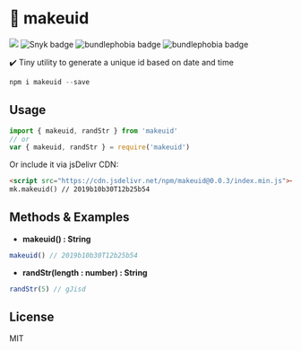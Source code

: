 # 📑 makeuid 
[![](https://data.jsdelivr.com/v1/package/npm/makeuid/badge)](https://www.jsdelivr.com/package/npm/makeuid) ![Snyk badge](https://snyk.io/test/github/haikelfazzani/makeuid/badge.svg) ![bundlephobia badge](https://badgen.net/bundlephobia/min/makeuid) ![bundlephobia badge](https://badgen.net/bundlephobia/minzip/makeuid)

✔️ Tiny utility to generate a unique id based on date and time

```js
npm i makeuid --save
```

## Usage
```js
import { makeuid, randStr } from 'makeuid'
// or
var { makeuid, randStr } = require('makeuid')
```

Or include it via jsDelivr CDN:
```html
<script src="https://cdn.jsdelivr.net/npm/makeuid@0.0.3/index.min.js"></script>
mk.makeuid() // 2019b10b30T12b25b54
```

## Methods & Examples
- **makeuid() : String**
```js
makeuid() // 2019b10b30T12b25b54
```
- **randStr(length : number) : String**
```js
randStr(5) // gJisd
```

## License
MIT